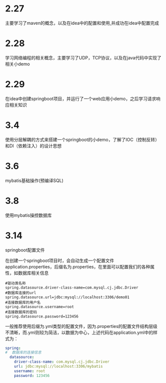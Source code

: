 # 2.27
主要学习了maven的概念，以及在idea中的配置和使用,并成功在idea中配置完成

# 2.28
学习网络编程的相关概念，主要学习了UDP，TCP协议，以及在java代码中实现了相关小demo

# 2.29
在idea中创建springboot项目，并运行了一个web应用小demo，之后学习请求响应相关知识

# 3.4
使用分层解耦的方式来搭建一个springboot的小demo，了解了IOC（控制反转）和DI（依赖注入）的设计思想

# 3.6 
mybatis基础操作(预编译SQL)

# 3.8
使用mybatis操控数据库

# 3.14
springboot配置文件

在创建一个springboot项目时，会自动生成一个配置文件application.properties，后缀名为.properties，在里面可以配置我们的各种属性，如数据库相关信息
```properties
#驱动类名称
spring.datasource.driver-class-name=com.mysql.cj.jdbc.Driver
#数据库连接的url
spring.datasource.url=jdbc:mysql://localhost:3306/demo01
#连接数据库的用户名
spring.datasource.username=root
#连接数据库的密码
spring.datasource.password=123456
```
一般推荐使用后缀为.yml类型的配置文件，因为.properties的配置文件结构层级不清晰，而.yml则较为简洁，以数据为中心，上述代码在application.yml中的样式为：
```yml
spring:
#  数据库的连接信息
  datasource:
    driver-class-name: com.mysql.cj.jdbc.Driver
    url: jdbc:mysql://localhost:3306/mybatis
    username: root
    password: 123456
```
